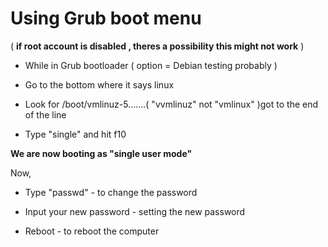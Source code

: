 # Using Grub boot menu 
( __if root account is disabled , theres a possibility this might not work__ )

- While in Grub bootloader ( option = Debian testing probably )

- Go to the bottom where it says linux

- Look for /boot/vmlinuz-5.......( "vvmlinuz" not "vmlinux" )got to the end of the line

- Type "single" and hit f10

__We are now booting as "single user mode"__


Now,


- Type "passwd" - to change the password

- Input your new password - setting the new password

- Reboot - to reboot the computer
